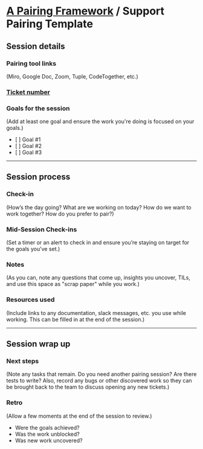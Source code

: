 # [A Pairing Framework](../README.md) / Support Pairing Template

## Session details

### Pairing tool links

(Miro, Google Doc, Zoom, Tuple, CodeTogether, etc.)

### [Ticket number](ticket_url)

### Goals for the session

(Add at least one goal and ensure the work you're doing is focused on your goals.)

- \[ \] Goal #1
- \[ \] Goal #2
- \[ \] Goal #3

______________________________________________________________________

## Session process

### Check-in

(How’s the day going? What are we working on today? How do we want to work together? How do you prefer to pair?)

### Mid-Session Check-ins

(Set a timer or an alert to check in and ensure you’re staying on target for the goals you’ve set.)

### Notes

(As you can, note any questions that come up, insights you uncover, TILs, and use this space as "scrap paper" while you work.)

### Resources used

(Include links to any documentation, slack messages, etc. you use while working. This can be filled in at the end of the session.)

______________________________________________________________________

## Session wrap up

### Next steps

(Note any tasks that remain. Do you need another pairing session? Are there tests to write? Also, record any bugs or other discovered work so they can be brought back to the team to discuss opening any new tickets.)

### Retro

(Allow a few moments at the end of the session to review.)

- Were the goals achieved?
- Was the work unblocked?
- Was new work uncovered?
